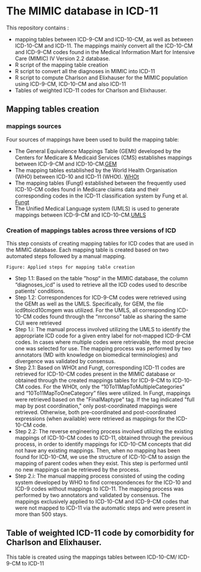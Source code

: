 # The MIMIC database in ICD-11

This repository contains :
- mapping tables between ICD-9-CM and ICD-10-CM, as well as between ICD-10-CM and ICD-11. The mappings mainly convert all the ICD-10-CM and ICD-9-CM codes found in the Medical Information Mart for Intensive Care (MIMIC) IV Version 2.2 database.
- R script of the mapping table creation
- R script to convert all the diagnoses in MIMIC into ICD-11
- R script to compute Charlson and Elixhauser for the MIMIC population using ICD-9-CM, ICD-10-CM and also ICD-11
- Tables of weighted ICD-11 codes for Charlson and Elixhauser. 

## Mapping tables creation

### mappings sources
Four sources of mappings have been used to build the mapping table:
- The General Equivalence Mappings Table (GEMt) developed by the Centers for Medicare & Medicaid Services (CMS) establishes mappings between ICD-9-CM and ICD-10-CM.[GEM](https://www.nber.org/research/data/icd-9-cm-and-icd-10-cm-and-icd-10-pcs-crosswalk-or-general-equivalence-mappings)
- The mapping tables established by the World Health Organisation (WHO) between ICD-10 and ICD-11 (WHOt). [WHOt](https://icd.who.int/browse11/Downloads/Download?fileName=mapping.zip)
- The mapping tables (Fungt) established between the frequently used ICD-10-CM codes found in Medicare claims data and their corresponding codes in the ICD-11 classification system by Fung et al. [Fungt](https://pubmed.ncbi.nlm.nih.gov/34383897/)
- The Unified Medical Language system (UMLS) is used to generate mappings between ICD-9-CM and ICD-10-CM.[UMLS](https://pubmed.ncbi.nlm.nih.gov/33059367/)

### Creation of mappings tables across three versions of ICD
This step consists of creating mapping tables for ICD codes that are used in the MIMIC database. Each mapping table is created based on two automated steps followed by a manual mapping. 


    Figure: Applied steps for mapping table creation

- Step 1.1: Based on the table ”hosp“ in the MIMIC database, the column “diagnoses_icd” is used to retrieve all the ICD codes used to describe patients’ conditions.
- Step 1.2: Correspondences for ICD-9-CM codes were retrieved using the GEMt as well as the UMLS. Specifically, for GEM, the file icd9toicd10cmgem was utilized. For the UMLS, all corresponding ICD-10-CM codes found through the “mrconso” table  as sharing the same CUI were retrieved
- Step 1.i: The manual process involved utilizing the UMLS to identify the appropriate ICD code for a given entry label for not-mapped ICD-9-CM codes. In cases where multiple codes were retrievable, the most precise one was selected for use. The mapping process was performed by two annotators (MD with knowledge on biomedical terminologies) and divergence was validated by consensus.
- Step 2.1: Based on WHOt and Fungt,  corresponding ICD-11 codes are retrieved for ICD-10-CM codes present in the MIMIC database or obtained through the created mappings tables for ICD-9-CM to ICD-10-CM codes. For the WHOt, only the “10To11MapToMultipleCategories” and “10To11MapToOneCategory” files were utilized. In Fungt, mappings were retrieved based on the "FinalMaptype" tag. If the tag indicated "full map by post coordination," only post-coordinated mappings were retrieved. Otherwise, both pre-coordinated and post-coordinated expressions (when available) were retrieved as mappings for the ICD-10-CM code.
- Step 2.2: The reverse engineering process involved utilizing the existing mappings of ICD-10-CM codes to ICD-11, obtained through the previous process, in order to identify mappings for ICD-10-CM concepts that did not have any existing mappings. Then, when no mapping has been found for ICD-10-CM, we use the structure of ICD-10-CM to assign the mapping of parent codes when they exist. This step is performed until no new mappings can be retrieved by the process.
- Step 2.i: The manual mapping process consisted of using the coding system developed by WHO to find correspondences for the ICD-10 and ICD-9 codes without mappings to ICD-11. The mapping process was performed by two annotators and validated by consensus. The mappings exclusively applied to ICD-10-CM and ICD-9-CM codes that were not mapped to ICD-11 via the automatic steps and were present in more than 500 stays.

## Table of weighted ICD-11 code by comorbidity for Charlson and Elixhauser. 

This table is created using the mappings tables between ICD-10-CM/ ICD-9-CM to ICD-11


